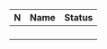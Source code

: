 |N|Name|Status|
|:-----|:-----:|----:|
|      |       |     |
|      |       |     |
|      |       |     |
|      |       |     |




